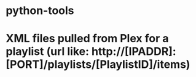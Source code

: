 # python-tools
# XML files pulled from Plex for a playlist (url like: http://[IPADDR]:[PORT]/playlists/[PlaylistID]/items)